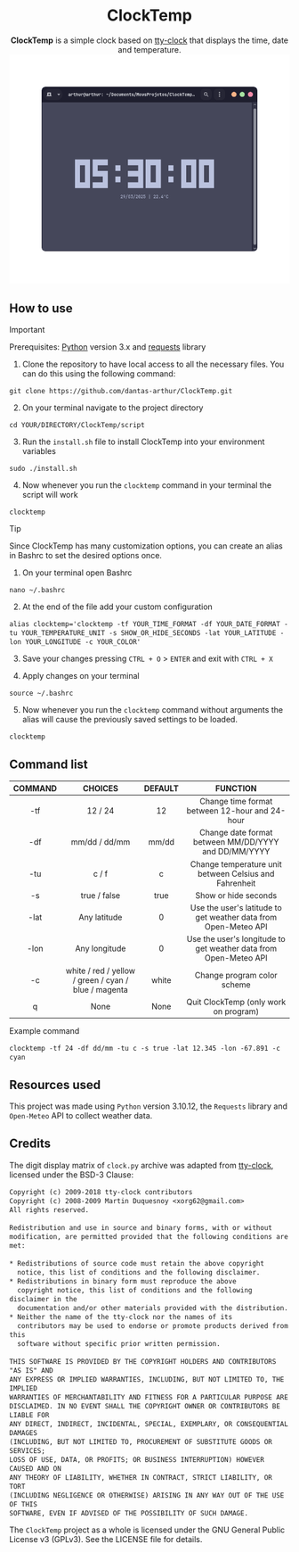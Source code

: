 <div align="center">
 <h1>ClockTemp</h1>
 <b>ClockTemp</b> is a simple clock based on <a href="https://github.com/xorg62/tty-clock">tty-clock</a> that displays the time, date and temperature.
 <img src="assets/Screenshot_1.png">
</div>

## How to use

> [!IMPORTANT]
Prerequisites: [Python](https://www.python.org/) version 3.x and [requests](https://pypi.org/project/requests/) library

1. Clone the repository to have local access to all the necessary files. You can do this using the following command:
 ```
 git clone https://github.com/dantas-arthur/ClockTemp.git
 ```

2. On your terminal navigate to the project directory
  ```
  cd YOUR/DIRECTORY/ClockTemp/script
  ```
3. Run the <code>install.sh</code> file to install ClockTemp into your environment variables
 ```
 sudo ./install.sh
 ```
4. Now whenever you run the <code>clocktemp</code> command in your terminal the script will work
 ```
 clocktemp
 ```

> [!TIP]
Since ClockTemp has many customization options, you can create an alias in Bashrc to set the desired options once.

1. On your terminal open Bashrc
 ```
 nano ~/.bashrc
 ```
2. At the end of the file add your custom configuration
 ```
 alias clocktemp='clocktemp -tf YOUR_TIME_FORMAT -df YOUR_DATE_FORMAT -tu YOUR_TEMPERATURE_UNIT -s SHOW_OR_HIDE_SECONDS -lat YOUR_LATITUDE -lon YOUR_LONGITUDE -c YOUR_COLOR'
 ```
3. Save your changes pressing <code>CTRL + O</code> > <code>ENTER</code> and exit with <code>CTRL + X</code>

4. Apply changes on your terminal
 ```
 source ~/.bashrc
 ```
5. Now whenever you run the <code>clocktemp</code> command without arguments the alias will cause the previously saved settings to be loaded.
 ```
 clocktemp
 ```

## Command list

| COMMAND | CHOICES | DEFAULT | FUNCTION |
|:-------:|:-------:|:-------:|:--------:|
| -tf     | 12 / 24 |   12    | Change time format between 12-hour and 24-hour |
| -df     | mm/dd / dd/mm |   mm/dd    | Change date format between MM/DD/YYYY and DD/MM/YYYY |
| -tu     | c / f |   c    | Change temperature unit between Celsius and Fahrenheit |
| -s      | true / false |   true    | Show or hide seconds |
| -lat    | Any latitude |   0    | Use the user's latitude to get weather data from Open-Meteo API |
| -lon    | Any longitude |   0    | Use the user's longitude to get weather data from Open-Meteo API |
| -c      | white / red / yellow / green / cyan / blue / magenta |   white    | Change program color scheme |
| q       | None | None | Quit ClockTemp (only work on program) |

Example command
 ```
 clocktemp -tf 24 -df dd/mm -tu c -s true -lat 12.345 -lon -67.891 -c cyan
 ```

## Resources used

This project was made using <code>Python</code> version 3.10.12, the <code>Requests</code> library and <code>Open-Meteo</code> API to collect weather data.

## Credits

The digit display matrix of <code>clock.py</code> archive was adapted from [tty-clock](https://github.com/xorg62/tty-clock), licensed under the BSD-3 Clause:

```
Copyright (c) 2009-2018 tty-clock contributors
Copyright (c) 2008-2009 Martin Duquesnoy <xorg62@gmail.com>
All rights reserved.

Redistribution and use in source and binary forms, with or without
modification, are permitted provided that the following conditions are met:

* Redistributions of source code must retain the above copyright
  notice, this list of conditions and the following disclaimer.
* Redistributions in binary form must reproduce the above
  copyright notice, this list of conditions and the following disclaimer in the
  documentation and/or other materials provided with the distribution.
* Neither the name of the tty-clock nor the names of its
  contributors may be used to endorse or promote products derived from this
  software without specific prior written permission.

THIS SOFTWARE IS PROVIDED BY THE COPYRIGHT HOLDERS AND CONTRIBUTORS "AS IS" AND
ANY EXPRESS OR IMPLIED WARRANTIES, INCLUDING, BUT NOT LIMITED TO, THE IMPLIED
WARRANTIES OF MERCHANTABILITY AND FITNESS FOR A PARTICULAR PURPOSE ARE
DISCLAIMED. IN NO EVENT SHALL THE COPYRIGHT OWNER OR CONTRIBUTORS BE LIABLE FOR
ANY DIRECT, INDIRECT, INCIDENTAL, SPECIAL, EXEMPLARY, OR CONSEQUENTIAL DAMAGES
(INCLUDING, BUT NOT LIMITED TO, PROCUREMENT OF SUBSTITUTE GOODS OR SERVICES;
LOSS OF USE, DATA, OR PROFITS; OR BUSINESS INTERRUPTION) HOWEVER CAUSED AND ON
ANY THEORY OF LIABILITY, WHETHER IN CONTRACT, STRICT LIABILITY, OR TORT
(INCLUDING NEGLIGENCE OR OTHERWISE) ARISING IN ANY WAY OUT OF THE USE OF THIS
SOFTWARE, EVEN IF ADVISED OF THE POSSIBILITY OF SUCH DAMAGE.
```
The <code>ClockTemp</code> project as a whole is licensed under the GNU General Public License v3 (GPLv3). See the LICENSE file for details.
